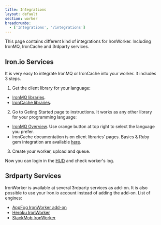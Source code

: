 ```yaml
---
title: Integrations
layout: default
section: worker
breadcrumbs:
  - ['Integrations', '/integrations']
---
```


This page contains different kind of integrations for IronWorker.
Including IronMQ, IronCache and 3rdparty services.

## Iron.io Services

It is very easy to integrate IronMQ or IronCache into your worker. It includes 3 steps.

1. Get the client library for your language:
  * [IronMQ libraries](/mq/libraries).
  * [IronCache libraries](/cache/reference/libraries).
2. Go to Geting Started page to instructions. It works as any other library for your programming language:
  * [IronMQ Overview](/mq). Use orange button at top right to select the language you prefer.
  * IronCache documentation is on client libraries' pages. Basics & Ruby gem integration are available [here](/cache).
3. Create your worker, upload and queue.

Now you can login in the [HUD](https://hud.iron.io) and check worker's log.


## 3rdparty Services

IronWorker is available at several 3rdparty services as add-on.
It is also possible to use your Iron.io account instead of adding the add-on.
List of engines:

* [AppFog IronWorker add-on](https://docs.appfog.com/add-ons/ironworker)
* [Heroku IronWorker](https://addons.heroku.com/iron_worker)
* [StackMob IronWorker](https://marketplace.stackmob.com/module/iron-worker)
